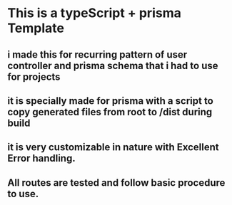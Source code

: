 # This is a typeScript + prisma Template

## i made this for recurring pattern of user controller and prisma schema that i had to use for projects
## it is specially made for prisma with a script to copy generated files from root to /dist during build
## it is very customizable in nature with Excellent Error handling.
## All routes are tested and follow basic procedure to use.
